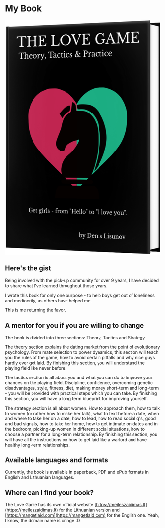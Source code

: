 # My Book

![Front cover](/static/images/mk2.png)

## Here's the gist

Being involved with the pick-up community for over 9 years,
I have decided to share what I've learned throughout those years.

I wrote this book for only one purpose - to help boys get out of loneliness and mediocrity, as others have
helped me.

This is me returning the favor.

## A mentor for you if you are willing to change

The book is divided into three sections: Theory, Tactics and Strategy.

The theory section explains the dating market from the point of evolutionary psychology.
From mate selection to power dynamics, this section will teach you the rules of the game,
how to avoid certain pitfalls and why nice guys hardly ever get laid.
By finishing this section, you will understand the playing field like never before.

The tactics section is all about you and what you can do to improve your chances on the playing field. 
Discipline, confidence, overcoming genetic disadvantages, style, fitness, diet, making money short-term and long-term - you will be provided with practical steps which you can take. 
By finishing this section, you will have a long term blueprint for improving yourself.

The strategy section is all about women. How to approach them, how to talk to women (or rather 
how to make her talk), what to text before a date, when and where to take her on a date, how to lead, 
how to read social q's, good and bad signals,
how to take her home, how to get intimate on dates and in the bedroom, picking-up women in different social situations, how to choose a partner for a long-term relationship.
By finishing this section, you will have all the instructions on how to get laid like a warlord and have healthy long-term relationships.

## Available languages and formats 

Currently, the book is available in paperback, PDF and ePub formats in English and Lithuanian languages.

## Where can I find your book?

The Love Game has its own official website [https://meileszaidimas.lt](https://meileszaidimas.lt) for the Lithuanian version and [https://mangetlaid.com](https://mangetlaid.com) for the English one. Yeah, I know, the domain name is cringe :D

